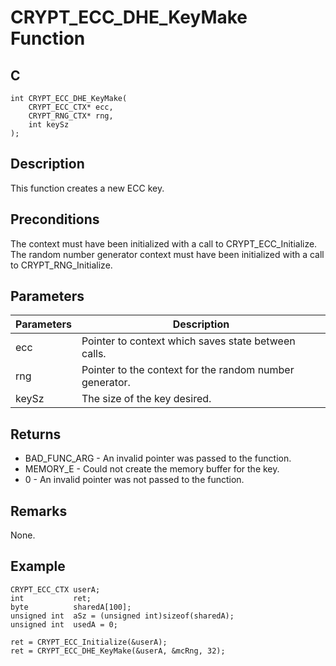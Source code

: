 # CRYPT_ECC_DHE_KeyMake Function

## C
    int CRYPT_ECC_DHE_KeyMake(
        CRYPT_ECC_CTX* ecc, 
        CRYPT_RNG_CTX* rng, 
        int keySz
    );

## Description

This function creates a new ECC key.

## Preconditions

The context must have been initialized with a call to CRYPT_ECC_Initialize. The random number generator context must have been initialized with a call to CRYPT_RNG_Initialize.

## Parameters

|Parameters  |Description  |
|----|----|
|ecc  |Pointer to context which saves state between calls. |
|rng |Pointer to the context for the random number generator. |
|keySz |The size of the key desired. |

## Returns

- BAD_FUNC_ARG - An invalid pointer was passed to the function.
- MEMORY_E - Could not create the memory buffer for the key.
- 0 - An invalid pointer was not passed to the function.

## Remarks 

None.

## Example

    CRYPT_ECC_CTX userA; 
    int           ret;
    byte          sharedA[100];
    unsigned int  aSz = (unsigned int)sizeof(sharedA);
    unsigned int  usedA = 0;

    ret = CRYPT_ECC_Initialize(&userA);
    ret = CRYPT_ECC_DHE_KeyMake(&userA, &mcRng, 32);


